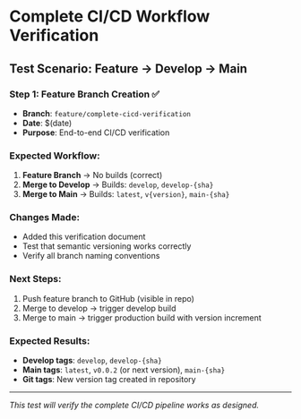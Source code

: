 # Complete CI/CD Workflow Verification

## Test Scenario: Feature → Develop → Main

### Step 1: Feature Branch Creation ✅
- **Branch**: `feature/complete-cicd-verification`
- **Date**: $(date)
- **Purpose**: End-to-end CI/CD verification

### Expected Workflow:

1. **Feature Branch** → No builds (correct)
2. **Merge to Develop** → Builds: `develop`, `develop-{sha}`
3. **Merge to Main** → Builds: `latest`, `v{version}`, `main-{sha}`

### Changes Made:
- Added this verification document
- Test that semantic versioning works correctly
- Verify all branch naming conventions

### Next Steps:
1. Push feature branch to GitHub (visible in repo)
2. Merge to develop → trigger develop build
3. Merge to main → trigger production build with version increment

### Expected Results:
- **Develop tags**: `develop`, `develop-{sha}`
- **Main tags**: `latest`, `v0.0.2` (or next version), `main-{sha}`
- **Git tags**: New version tag created in repository

---
*This test will verify the complete CI/CD pipeline works as designed.*